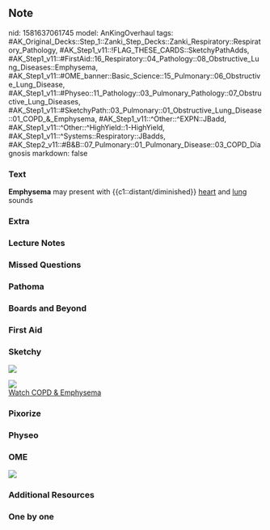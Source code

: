 ## Note
nid: 1581637061745
model: AnKingOverhaul
tags: #AK_Original_Decks::Step_1::Zanki_Step_Decks::Zanki_Respiratory::Respiratory_Pathology, #AK_Step1_v11::!FLAG_THESE_CARDS::SketchyPathAdds, #AK_Step1_v11::#FirstAid::16_Respiratory::04_Pathology::08_Obstructive_Lung_Diseases::Emphysema, #AK_Step1_v11::#OME_banner::Basic_Science::15_Pulmonary::06_Obstructive_Lung_Disease, #AK_Step1_v11::#Physeo::11_Pathology::03_Pulmonary_Pathology::07_Obstructive_Lung_Diseases, #AK_Step1_v11::#SketchyPath::03_Pulmonary::01_Obstructive_Lung_Disease::01_COPD_&_Emphysema, #AK_Step1_v11::^Other::^EXPN::JBadd, #AK_Step1_v11::^Other::^HighYield::1-HighYield, #AK_Step1_v11::^Systems::Respiratory::JBadds, #AK_Step2_v11::#B&B::07_Pulmonary::01_Pulmonary_Disease::03_COPD_Diagnosis
markdown: false

### Text
<b>Emphysema</b> may present with {{c1::distant/diminished}}
<u>heart</u> and <u>lung</u> sounds

### Extra


### Lecture Notes


### Missed Questions


### Pathoma


### Boards and Beyond


### First Aid


### Sketchy
<img src=
"SketchyMedical%202019-12-24%2007-56-20_1566160514431.jpg">
<div><img src=
"Zoverall%20picture%20(11)_1566160514431.jpg"></div><a href=
"https://dashboard.sketchy.com/study/medical/courses/medical-pathophysiology/units/medical-pathophysiology-pulmonary/videos/medical-pathophysiology-pulmonary-obstructive-lung-disease-copd-and-emphysema?utm_source=anki&utm_medium=partnership&utm_campaign=february_update&utm_content=medical">Watch
COPD & Emphysema</a>

### Pixorize


### Physeo


### OME
<div class="ome-widget">
  <a href=
  "https://onlinemeded.org/spa/pulmonary/obstructive-lung-disease/acquire?ref=anki">
  <img src="_OME_AnkiFlashcards_Lesson_6.png"></a>
</div>

### Additional Resources


### One by one

